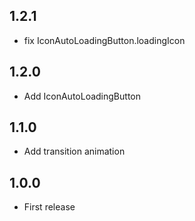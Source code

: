## 1.2.1

* fix IconAutoLoadingButton.loadingIcon

## 1.2.0

* Add IconAutoLoadingButton

## 1.1.0

* Add transition animation

## 1.0.0

* First release

